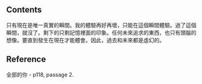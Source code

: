 ## Contents
只有現在是唯一真實的瞬間。我的體驗再好再壞，只能在這個瞬間體驗。過了這個瞬間，就沒了。剩下的只剩記憶裡面的印象。任何未來追求的東西，也只有頭腦的想像。要直到發生在現在才能體會。因此，過去和未來都是虛幻的。

## Reference
全部的你 - p118, passage 2.

